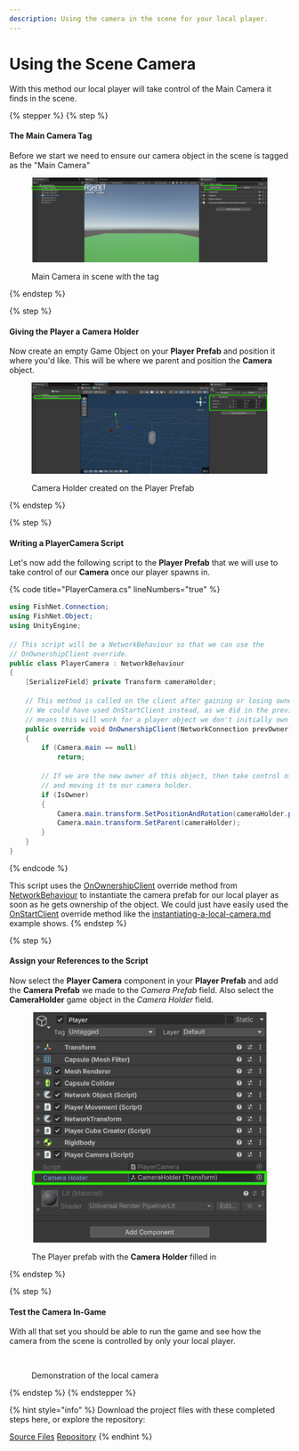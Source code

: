 ```yaml
---
description: Using the camera in the scene for your local player.
---
```


# Using the Scene Camera

With this method our local player will take control of the Main Camera it finds in the scene.

{% stepper %}
{% step %}
#### The Main Camera Tag

Before we start we need to ensure our camera object in the scene is tagged as the "Main Camera"

<figure><img src="../../../.gitbook/assets/main-camera-in-scene.png" alt=""><figcaption><p>Main Camera in scene with the tag</p></figcaption></figure>
{% endstep %}

{% step %}
#### Giving the Player a Camera Holder

Now create an empty Game Object on your **Player Prefab** and position it where you'd like. This will be where we parent and position the **Camera** object.

<figure><img src="../../../.gitbook/assets/camera-holder-setup.png" alt=""><figcaption><p>Camera Holder created on the Player Prefab</p></figcaption></figure>
{% endstep %}

{% step %}
#### Writing a PlayerCamera Script

Let's now add the following script to the **Player Prefab** that we will use to take control of our **Camera** once our player spawns in.

{% code title="PlayerCamera.cs" lineNumbers="true" %}
```csharp
using FishNet.Connection;
using FishNet.Object;
using UnityEngine;

// This script will be a NetworkBehaviour so that we can use the 
// OnOwnershipClient override.
public class PlayerCamera : NetworkBehaviour
{
    [SerializeField] private Transform cameraHolder;

    // This method is called on the client after gaining or losing ownership of the object.
    // We could have used OnStartClient instead, as we did in the previous example, but using OnOwnershipClient
    // means this will work for a player object we don't initially own but are given ownership to later.
    public override void OnOwnershipClient(NetworkConnection prevOwner)
    {
        if (Camera.main == null)
            return;

        // If we are the new owner of this object, then take control of the camera by parenting it
        // and moving it to our camera holder.
        if (IsOwner)
        {
            Camera.main.transform.SetPositionAndRotation(cameraHolder.position, cameraHolder.rotation);
            Camera.main.transform.SetParent(cameraHolder);
        }
    }
}
```
{% endcode %}

This script uses the [OnOwnershipClient](../../features/networked-gameobjects-and-scripts/network-behaviour-guides.md#onownershipclient) override method from [NetworkBehaviour](../../features/networked-gameobjects-and-scripts/network-behaviour-guides.md) to instantiate the camera prefab for our local player as soon as he gets ownership of the object. We could just have easily used the [OnStartClient](../../features/networked-gameobjects-and-scripts/network-behaviour-guides.md#onstartclient) override method like the [instantiating-a-local-camera.md](instantiating-a-local-camera.md "mention") example shows.
{% endstep %}

{% step %}
#### Assign your References to the Script

Now select the **Player Camera** component in your **Player Prefab** and add the **Camera Prefab** we made to the _Camera Prefab_ field. Also select the **CameraHolder** game object in the _Camera Holder_ field.

<figure><img src="../../../.gitbook/assets/assigned-camera-holder-to-player.png" alt=""><figcaption><p>The Player prefab with the <strong>Camera Holder</strong> filled in</p></figcaption></figure>
{% endstep %}

{% step %}
#### Test the Camera In-Game

With all that set you should be able to run the game and see how the camera from the scene is controlled by only your local player.

<figure><img src="../../../.gitbook/assets/player-camera-demonstration.gif" alt=""><figcaption><p>Demonstration of the local camera</p></figcaption></figure>
{% endstep %}
{% endstepper %}

{% hint style="info" %}
Download the project files with these completed steps here, or explore the repository:

<a href="https://github.com/maxkratt/fish-networking-getting-started/releases/download/using-the-scene-camera/using-the-scene-camera.unitypackage" class="button primary" data-icon="down-to-line">Source Files</a> <a href="https://github.com/maxkratt/fish-networking-getting-started/tree/using-the-scene-camera" class="button secondary" data-icon="github">Repository</a>
{% endhint %}
